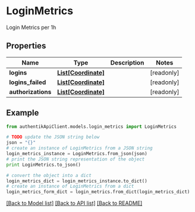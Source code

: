# LoginMetrics

Login Metrics per 1h

## Properties
Name | Type | Description | Notes
------------ | ------------- | ------------- | -------------
**logins** | [**List[Coordinate]**](Coordinate.md) |  | [readonly] 
**logins_failed** | [**List[Coordinate]**](Coordinate.md) |  | [readonly] 
**authorizations** | [**List[Coordinate]**](Coordinate.md) |  | [readonly] 

## Example

```python
from authentikApiClient.models.login_metrics import LoginMetrics

# TODO update the JSON string below
json = "{}"
# create an instance of LoginMetrics from a JSON string
login_metrics_instance = LoginMetrics.from_json(json)
# print the JSON string representation of the object
print LoginMetrics.to_json()

# convert the object into a dict
login_metrics_dict = login_metrics_instance.to_dict()
# create an instance of LoginMetrics from a dict
login_metrics_form_dict = login_metrics.from_dict(login_metrics_dict)
```
[[Back to Model list]](../README.md#documentation-for-models) [[Back to API list]](../README.md#documentation-for-api-endpoints) [[Back to README]](../README.md)


